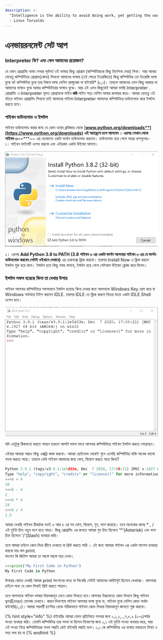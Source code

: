 ```yaml
---
description: >-
  "Intelligence is the ability to avoid doing work, yet getting the work done."
  - Linus Torvalds
---
```


# এনভায়রনমেন্ট সেট আপ

### Interpreter কি? এবং কেন আমাদের প্রয়োজন?

যে কোন প্রোগ্রামিং ভাষা শেখার পূর্বশর্ত ওই ভাষায় কিছু প্রোগ্রাম (কম্পিউটারকে কিছু নির্দেশনা দেয়া) লিখা। আর আমরা যেহেতু কম্পিউটারে প্রোগ্রাম(কোড) লিখবো  আমাদের ভাষায় (এই ক্ষেত্রে ইংরেজিতে) কিন্তু কম্পিউটার তো ইংরেজি ভাষা বুঝে না! কম্পিউটার বুঝে তার নিজস্ব ভাষা মেশিন ল্যাঙ্গুয়েজ বা বাইনারি\* (০,১)। তাহলে আমাদের এমন কিছু দরকার যা আমাদের ভাষাও বুঝে আবার কম্পিউটারের ভাষাও বুঝে। আর এই এমন কিছুকেই আমরা বলছি  Interpreter . প্রোগ্রামিং এ Interpreter মূলত  প্রোগ্রামকে লাইন ~~**বাই**~~  লাইন পড়ে মেশিন ভাষায় রুপান্তর করে। আমরা যেহেতু এই বইতে পাইথন প্রোগ্রামিং শিখবো তাই আমাদের পাইথন Interpreter আমাদের কম্পিউটারে ডাউনলোড করে ইন্সটল করতে হবে।&#x20;

### পাইথন ডাউনলোড ও ইন্সটল

পাইথন  ডাউনলোড করার জন্য যে কোন ওয়েব ব্রাউজার থেকে [**www.python.org/downloads**](https://www.python.org/downloads) এই অ্যাড্রেসে চলে আসবেন । এরপর সেখান থেকে পাইথন ৩~~**\***~~ এর যেকোনো একটা ভার্সন ডাউনলোড করবেন। ডাউনলোড হয়ে গেলে পরের ধাপগুলোঃ- \
১। পাইথন ফাইলটি ওপেন করবো এবং এইরকম একটা উইন্ডো আসবে। &#x20;

<div align="center">

<img src="../.gitbook/assets/image.png" alt="সেটআপ উইন্ডো">

</div>

২। এরপর **Add Python 3.8 to PATH (3.8 পাইথন ৩ এর একটা ভার্সন আপনারা পাইথন ৩ এর যে ভার্সন ডাউনলোড করবেন সেটাই ওইখানে দেখাবে)** এর চেকবক্সে ক্লিক করবো। তারপর Install Now এ ক্লিক করলে ইন্সটল শুরু হয়ে যাবে। ইন্সটল হতে কিছু সময় লাগবে, ইন্সটল হয়ে গেলে সেটআপ উইন্ডো ক্লোজ করে দিবেন।&#x20;

### ইন্সটল সফল হয়েছে কিনা তা দেখার উপায়

পাইথন আপনার কম্পিউটারে সফলভাবে ইন্সটল হয়েছে কিনা দেখার জন্য আপনাকে Windows Key প্রেস করে বা Windows সার্চবারে টাইপ করবেন IDLE. তারপর  IDLE তে ক্লিক করলে নিচের মতো একটা IDLE Shell ওপেন হবে।&#x20;

![পাইথন IDLE](<../.gitbook/assets/image (1).png>)

যদি এতটুকু ঠিকমতো করতে পারেন তাহলে আপনি সফল ভাবে আপনার কম্পিউটারে পাইথন ইন্সটল করতে পেরেছেন।

এইবার আমারা আরও কিছু এক্সট্রা কাজ করবো। আমরা ছোটবেলা থেকেই শুনে এসেছি কম্পিউটার নাকি অনেক ভালো গননা করতে পারে। তাহলে দেখি পাইথন আমাদের জন্য যোগ, বিয়োগ করতে পারে কিনা?

```python
Python 3.9.1 (tags/v3.9.1:1e5d33e, Dec  7 2020, 17:08:21) [MSC v.1927 64 bit (AMD64)] on win32
Type "help", "copyright", "credits" or "license()" for more information.
>>>6 + 4
10
>>>6 - 4
2
>>>6 * 4
24
>>>6 / 4
1.5
```

আমরা দেখছি পাইথন ঠিকঠাক মতই ৬ আর ৪ এর সব যোগ, বিয়োগ, গুন, ভাগ করেছে। তবে অনেকের কাছে \* , / এই দুইটা চিহ্ন নতুন মনে হতে পারে। কিন্তু প্রোগ্রামিং এর জগতে আমরা গুন চিহ্ন হিসেবে '\*'(Asterisk)  এবং ভাগ  চিহ্ন হিসেবে '/'(Slash) ব্যবহার করি।&#x20;

তবে আমরা চাইলে কোন লিখা স্ক্রীনে দেখাতে  বা প্রিন্ট করতে পারি । এই জন্য আমারা পাইথন এর একটা ফাংশন ব্যবহার করবো যার নাম print. \
ফাংশন কি জিনিস আমরা তা আস্তে আস্তে পরে দেখব।&#x20;

```python
>>>print("My First Code in Python")
My First Code in Python
```

উপরের কোডে দেখছি আমরা print ফাংশনের মধ্যে যা লিখেছি সেটাই আমাদের আউটপুট হিসেবে দেখাচ্ছে। আপনারা চাইলে অন্য যে কোন লিখাই প্রিন্ট করতে পারেন। &#x20;

তবে আপনাকে পাইথন ভাষার নিয়মকানুন মেনে কোড লিখতে হবে।আপনার ইচ্ছামতো কোড  লিখলে কিন্তু পাইথন ভুল(Error) মেসেজ দেখাবে। কারন দিনশেষে পাইথন আপনার ভাষা বুঝে না, পাইথন বুঝে মেশিন কোড অর্থাৎ বাইনার‍ি(০,১)। আমরা পরবর্তী চ্যাপ্টার থেকে সঠিকভাবে পাইথন কোড লিখার নিয়মকানুন জানতে শুরু করবো।&#x20;



{% hint style="info" %}
বাইনারিঃ  আমরা যেমন প্রতিনিয়ত গননার জন্য ০,১,২,..,৭,৮,৯ (০-৯)পর্যন্ত সংখ্যা ব্যবহার করি। তেমনি কম্পিউটার তার গননা বা হিসেব নিকেশের জন্য ০,১ এই দুইটা সংখ্যা ব্যবহার করে, আর এই সংখ্যা নিয়ে কম্পিউটারের গননা পদ্ধতি কেই বাইনারি পদ্ধতি বলে। ০,১ কে কম্পিউটার এর ভাষায় যথাক্রমে মিথ্যা ও সত্য বলা হয় বা&#x20;
{% endhint %}

